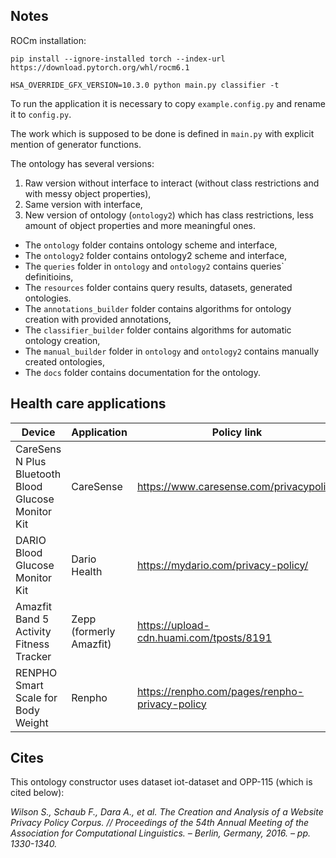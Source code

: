 Notes
-----

ROCm installation:
```
pip install --ignore-installed torch --index-url https://download.pytorch.org/whl/rocm6.1

HSA_OVERRIDE_GFX_VERSION=10.3.0 python main.py classifier -t
```

To run the application it is necessary to copy `example.config.py` and rename it to `config.py`.

The work which is supposed to be done is defined in `main.py` with explicit mention of generator functions.

The ontology has several versions:
1. Raw version without interface to interact (without class restrictions and with messy object properties),
1. Same version with interface,
1. New version of ontology (`ontology2`) which has class restrictions, less amount of object properties and more meaningful ones.

- The `ontology` folder contains ontology scheme and interface,
- The `ontology2` folder contains ontology2 scheme and interface,
- The `queries` folder in `ontology` and `ontology2` contains queries` definitioins,
- The `resources` folder contains query results, datasets, generated ontologies.
- The `annotations_builder` folder contains algorithms for ontology creation with provided annotations,
- The `classifier_builder` folder contains algorithms for automatic ontology creation,
- The `manual_builder` folder in `ontology` and `ontology2` contains manually created ontologies,
- The `docs` folder contains documentation for the ontology.


Health care applications
------------------------

Device|Application|Policy link|Device link
------|-----------|-----------|-----------
CareSens N Plus Bluetooth Blood Glucose Monitor Kit|CareSense|https://www.caresense.com/privacypolicy|https://www.amazon.com/CareSens-Bluetooth-Diabetes-Monitoring-Coding/dp/B08B86TM6R/ref=sr_1_1?crid=3SCEBW1XS8LRY&keywords=smart+glucometer&qid=1674337696&sprefix=smart+glucometer%2Caps%2C244&sr=8-1 
DARIO Blood Glucose Monitor Kit|Dario Health|https://mydario.com/privacy-policy/|https://www.amazon.com/Dario-Glucose-Diabetes-Testing-Disposable/dp/B07G3BNXR6/ref=sr_1_2?crid=3SCEBW1XS8LRY&keywords=smart+glucometer&qid=1674337696&sprefix=smart+glucometer%2Caps%2C244&sr=8-2 
Amazfit Band 5 Activity Fitness Tracker|Zepp (formerly Amazfit)|https://upload-cdn.huami.com/tposts/8191|https://www.amazon.com/Amazfit-Fitness-Monitoring-Tracking-Resistant/dp/B08DKYLK4D/ref=sr_1_1?crid=1UR7G6LWBRWTH&keywords=fitness%2Btracker&qid=1674337956&sprefix=fitness%2Btracke%2Caps%2C204&sr=8-1&th=1 
RENPHO Smart Scale for Body Weight|Renpho|https://renpho.com/pages/renpho-privacy-policy|https://www.amazon.com/RENPHO-Bluetooth-Bathroom-Composition-Smartphone/dp/B01N1UX8RW/ref=sr_1_1?crid=35N1TK1ULC5HM&keywords=smart%2Bweights&qid=1674338323&sprefix=smart%2Bweight%2Caps%2C309&sr=8-1&th=1


Cites
-----

This ontology constructor uses dataset iot-dataset and OPP-115 (which is cited below):

*Wilson S., Schaub F., Dara A., et al. The Creation and Analysis of a Website Privacy 
Policy Corpus. // Proceedings of the 54th Annual Meeting of the Association for 
Computational Linguistics. – Berlin, Germany, 2016. – pp. 1330-1340.*
